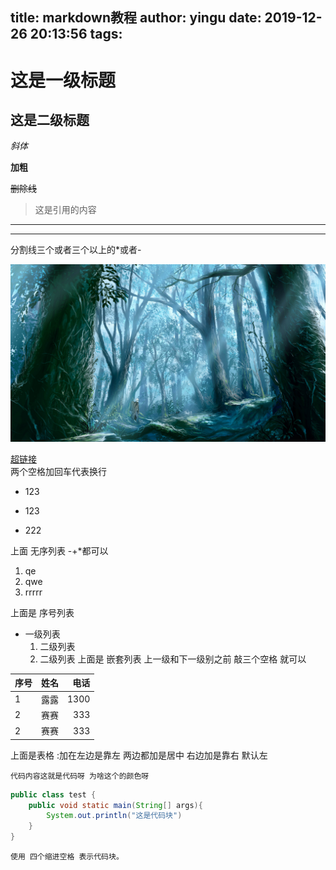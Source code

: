 title: markdown教程
author: yingu
date: 2019-12-26 20:13:56
tags:
---
# 这是一级标题
## 这是二级标题
*斜体*

**加粗**


~~删除线~~

> 这是引用的内容  

******  

-------

分割线三个或者三个以上的*或者-

![](/images/cs.jpg "图片标题")

[超链接](www.baidu.com)  
两个空格加回车代表换行

- 123
+ 123
* 222

上面 无序列表 -+*都可以

1. qe
2. qwe
3. rrrrr

上面是  序号列表

- 一级列表
   1. 二级列表
   2. 二级列表
上面是 嵌套列表 上一级和下一级别之前 敲三个空格 就可以

序号|姓名|电话
:-|:-:|-:
1|露露|1300
2|赛赛|333
2|赛赛|333

上面是表格 :加在左边是靠左 两边都加是居中 右边加是靠右 默认左

`代码内容这就是代码呀 为啥这个的颜色呀`


```java
public class test {
    public void static main(String[] args){
    	System.out.println("这是代码块")
    } 
}
```
    使用 四个缩进空格 表示代码块。